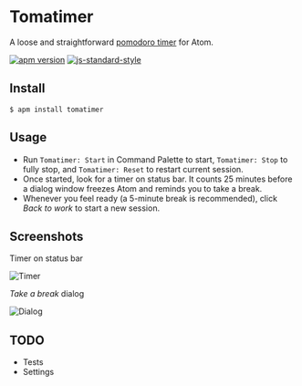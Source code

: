 # Tomatimer
A loose and straightforward [pomodoro timer](https://en.wikipedia.org/wiki/Pomodoro_Technique) for Atom.

[![apm version](https://img.shields.io/apm/v/tomatimer.svg)](https://atom.io/packages/tomatimer)
[![js-standard-style](https://img.shields.io/badge/code%20style-standard-brightgreen.svg)](http://standardjs.com/)

## Install
`$ apm install tomatimer`

## Usage
- Run `Tomatimer: Start` in Command Palette to start, `Tomatimer: Stop` to fully stop, and `Tomatimer: Reset` to restart current session.
- Once started, look for a timer on status bar. It counts 25 minutes before a dialog window freezes Atom and reminds you to take a break.
- Whenever you feel ready (a 5-minute break is recommended), click *Back to work* to start a new session.

## Screenshots
Timer on status bar

![Timer](https://github.com/Yu1989/atom-tomatimer/blob/master/screenshots/timer.png?raw=true)

*Take a break* dialog

![Dialog](https://github.com/Yu1989/atom-tomatimer/blob/master/screenshots/dialog.png?raw=true)

## TODO
- Tests
- Settings
